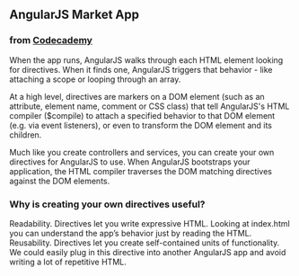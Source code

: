 ## AngularJS Market App
### from [Codecademy](https://www.codecademy.com/learn/learn-angularjs)

When the app runs, AngularJS walks through each HTML element looking for directives.
When it finds one, AngularJS triggers that behavior - like attaching a scope or looping through an array.

At a high level, directives are markers on a DOM element (such as an attribute, element name, comment or CSS class) that tell AngularJS's HTML compiler ($compile) to attach a specified behavior to that DOM element (e.g. via event listeners), or even to transform the DOM element and its children.

Much like you create controllers and services, you can create your own directives for AngularJS to use.
When AngularJS bootstraps your application, the HTML compiler traverses the DOM matching directives against the DOM elements.

### Why is creating your own directives useful?

Readability. Directives let you write expressive HTML. Looking at index.html you can understand the app’s behavior just by reading the HTML.
Reusability. Directives let you create self-contained units of functionality. We could easily plug in this directive into another AngularJS app and avoid writing a lot of repetitive HTML.
